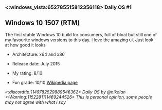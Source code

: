 ### <:windows_vista:652785515812356118> Daily OS #1
## Windows 10 1507 (RTM)
The first stable Windows 10 build for consumers, full of bloat but still one of my favourite windows versions to this day. I love the amazing ui. Just look at how good it looks
- Architecture: x64 and x86
- Release date: July 2015
  
- My rating: 8/10
- Fun grade: 10/10
[Wikipedia page](<https://en.m.wikipedia.org/wiki/Windows_10_(original_release>)

*<:discordtip:1149782529889546362> Daily OS by @nikolan*
*<:Warning:1152281111469244526> This is personal opinion, some people may not agree with what i say*
